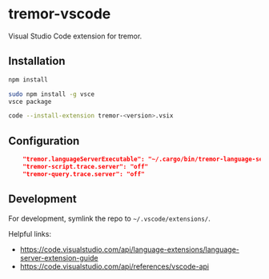 # tremor-vscode

Visual Studio Code extension for tremor.

## Installation

```bash
npm install

sudo npm install -g vsce
vsce package

code --install-extension tremor-<version>.vsix
```

## Configuration

```json
    "tremor.languageServerExecutable": "~/.cargo/bin/tremor-language-server"
    "tremor-script.trace.server": "off"
    "tremor-query.trace.server": "off"
```

## Development

For development, symlink the repo to `~/.vscode/extensions/`.

Helpful links:

* https://code.visualstudio.com/api/language-extensions/language-server-extension-guide
* https://code.visualstudio.com/api/references/vscode-api
